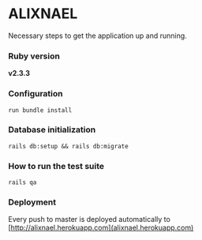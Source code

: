 # ALIXNAEL

Necessary steps to get the application up and running.

### Ruby version

**v2.3.3**

### Configuration

```
run bundle install
```

### Database initialization

```
rails db:setup && rails db:migrate
```

### How to run the test suite

```
rails qa
```

### Deployment

Every push to master is deployed automatically to [http://alixnael.herokuapp.com](alixnael.herokuapp.com)
